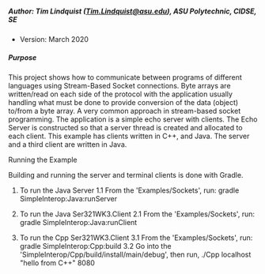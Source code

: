##### Author: Tim Lindquist (Tim.Lindquist@asu.edu), ASU Polytechnic, CIDSE, SE
 * Version: March 2020

##### Purpose
This project shows how to communicate between programs of different
languages using Stream-Based Socket connections. Byte arrays are written/read
on each side of the protocol with the application usually handling what must be
done to provide conversion of the data (object) to/from a byte array. A very
common approach in stream-based socket programming. The application is a simple
echo server with clients. The Echo Server is constructed so that a server thread
is created and allocated to each client. This example has clients written in C++,
and Java. The server and a third client are written in Java.

Running the Example

Building and running the server and terminal clients is done with Gradle.

1. To run the Java Server
  1.1 From the 'Examples/Sockets', run: gradle SimpleInterop:Java:runServer

2. To run the Java Ser321WK3.Client
  2.1 From the 'Examples/Sockets', run: gradle SimpleInterop:Java:runClient

3. To run the Cpp Ser321WK3.Client
  3.1 From the 'Examples/Sockets', run: gradle SimpleInterop:Cpp:build
  3.2 Go into the 'SimpleInterop/Cpp/build/install/main/debug', then run, ./Cpp localhost "hello from C++" 8080
